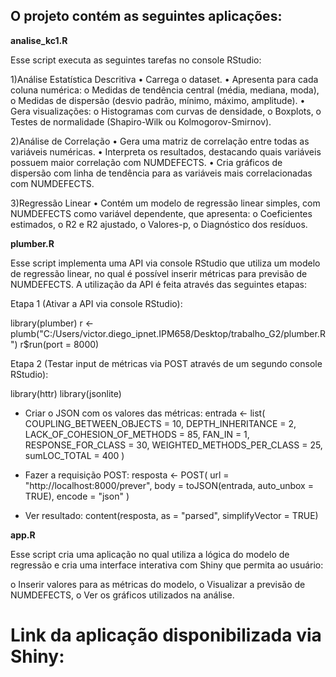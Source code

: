 ## O projeto contém as seguintes aplicações:

**analise_kc1.R**

Esse script executa as seguintes tarefas no console RStudio:

1)Análise Estatística Descritiva
• Carrega o dataset.
• Apresenta para cada coluna numérica:
  o Medidas de tendência central (média, mediana, moda),
  o Medidas de dispersão (desvio padrão, mínimo, máximo, amplitude).
• Gera visualizações:
  o Histogramas com curvas de densidade,
  o Boxplots,
  o Testes de normalidade (Shapiro-Wilk ou Kolmogorov-Smirnov).

2)Análise de Correlação
• Gera uma matriz de correlação entre todas as variáveis numéricas.
• Interpreta os resultados, destacando quais variáveis possuem maior correlação com NUMDEFECTS.
• Cria gráficos de dispersão com linha de tendência para as variáveis mais correlacionadas com NUMDEFECTS.

3)Regressão Linear
• Contém um modelo de regressão linear simples, com NUMDEFECTS como variável dependente, que apresenta:
  o Coeficientes estimados,
  o R2 e R2 ajustado,
  o Valores-p,
  o Diagnóstico dos resíduos.

**plumber.R**

Esse script implementa uma API via console RStudio que utiliza um modelo de regressão linear, no qual é possível 
inserir métricas para previsão de NUMDEFECTS. A utilização da API é feita através das seguintes etapas:

Etapa 1 (Ativar a API via console RStudio):

library(plumber)
r <- plumb("C:/Users/victor.diego_ipnet.IPM658/Desktop/trabalho_G2/plumber.R")
r$run(port = 8000)

Etapa 2 (Testar input de métricas via POST através de um segundo console RStudio):

library(httr)
library(jsonlite)

- Criar o JSON com os valores das métricas:
entrada <- list(
  COUPLING_BETWEEN_OBJECTS = 10,
  DEPTH_INHERITANCE = 2,
  LACK_OF_COHESION_OF_METHODS = 85,
  FAN_IN = 1,
  RESPONSE_FOR_CLASS = 30,
  WEIGHTED_METHODS_PER_CLASS = 25,
  sumLOC_TOTAL = 400
)

- Fazer a requisição POST:
resposta <- POST(
  url = "http://localhost:8000/prever",
  body = toJSON(entrada, auto_unbox = TRUE),
  encode = "json"
)

- Ver resultado:
content(resposta, as = "parsed", simplifyVector = TRUE)

**app.R**

Esse script cria uma aplicação no qual utiliza a lógica do modelo de regressão e cria uma interface interativa com Shiny que permita ao usuário:

o Inserir valores para as métricas do modelo,
o Visualizar a previsão de NUMDEFECTS,
o Ver os gráficos utilizados na análise.

# Link da aplicação disponibilizada via Shiny:


